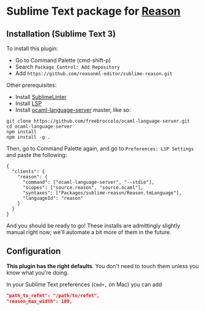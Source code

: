 # Sublime Text package for [Reason](https://github.com/facebook/reason)

## Installation (Sublime Text 3)

To install this plugin:

- Go to Command Palette (cmd-shift-p)
- Search `Package Control: Add Repository`
- Add `https://github.com/reasonml-editor/sublime-reason.git`

Other prerequisites:

- Install [SublimeLinter](http://www.sublimelinter.com/en/latest/)
- Install [LSP](https://github.com/tomv564/LSP)
- Install [ocaml-language-server](https://github.com/freebroccolo/ocaml-language-server) master, like so:

```
git clone https://github.com/freebroccolo/ocaml-language-server.git
cd ocaml-language-server
npm install
npm install -g .
```

Then, go to Command Palette again, and go to `Preferences: LSP Settings` and paste the following:

```
{
  "clients": {
    "reason": {
      "command": ["ocaml-language-server", "--stdio"],
      "scopes": ["source.reason", "source.ocaml"],
      "syntaxes": ["Packages/sublime-reason/Reason.tmLanguage"],
      "languageId": "reason"
    }
  }
}
```

And you should be ready to go! These installs are admittingly slightly manual right now; we'll automate a bit more of them in the future.

## Configuration

**This plugin has the right defaults**. You don't need to touch them unless you know what you're doing.

In your Sublime Text preferences (`Cmd+,` on Mac) you can add

```json
"path_to_refmt": "/path/to/refmt",
"reason_max_width": 100,
```
